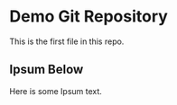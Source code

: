 # Demo Git Repository

This is the first file in this repo.

## Ipsum Below

Here is some Ipsum text.